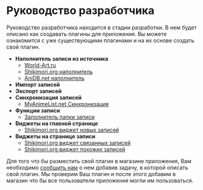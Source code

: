 # Руководство разработчика

Руководство разработчика находится в стадии разработки. В нем будет описано как создавать плагины для приложения.
Вы можете ознакомится с уже существующими плагинами и на их основе создать свой плагин.

- **Наполнитель записи из источника**
    - [World-Art.ru](https://github.com/anime-db/world-art-filler-bundle)
    - [Shikimori.org наполнитель](https://github.com/anime-db/shikimori-filler-bundle)
    - [AniDB.net наполнитель](https://github.com/anime-db/ani-db-filler-bundle)
- **Импорт записей**
- **Экспорт записей**
- **Синхронизация записей**
    - [MyAnimeList.net Синхронизация](https://github.com/anime-db/my-anime-list-sync-bundle)
- **Функции записи**
    - [Заполнитель папки записи](https://github.com/anime-db/item-folder-filler-bundle)
- **Виджеты на главной странице**
    - [Shikimori.org виджет новых записей](https://github.com/anime-db/shikimori-new-items-widget-bundle)
- **Виджеты на странице записи**
    - [Shikimori.org виджет связанных записей](https://github.com/anime-db/shikimori-related-items-widget-bundle)
    - [Shikimori.org виджет похожих записей](https://github.com/anime-db/shikimori-similar-items-widget-bundle)

Для того что бы разместить свой плагин в магазине приложения, Вам необходимо [сообщить
нам](https://github.com/anime-db/anime-db/issues?milestone=none&state=open) о нем добавив задачу, в которой описать свой
плагин. Мы проверим Ваш плагин и после этого добавим в магазин что бы все пользователи приложения могли им
пользоваться.